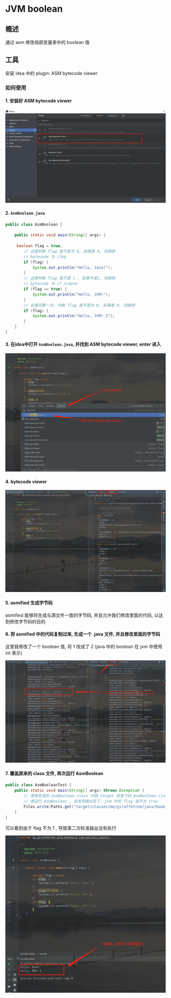 # JVM boolean

## 概述

通过 asm 修改局部变量表中的 boolean 值

## 工具 

安装 idea 中的 plugin: ASM bytecode viewer

### 如何使用

#### 1. 安装好 ASM bytecode viewer

![install ASM bytecode viewer](./img/install-asm-bytecode-viewer.jpg)

#### 2. `AsmBoolean.java`

```java
public class AsmBoolean {

    public static void main(String[] args) {

     boolean flag = true;
        // 这里判断 flag 是不是为 0, 如果是 0, 则跳转
        // bytecode 为 ifeq
        if (flag) {
            System.out.println("Hello, Java!");
        }
        // 这里判断 flag 是不是 1 , 如果不是1, 则跳转
        // bytecode 为 if_icmpne
        if (flag == true) {
            System.out.println("Hello, JVM!");
        }
        // 这里同第一次, 判断 flag 是不是为 0, 如果是 0, 则跳转
        if (flag) {
            System.out.println("Hello, JVM! 2");
        }
    }
}
```

#### 3. 在idea中打开 `AsmBoolean.java`, 并找到 ASM bytecode viewer, enter 进入

![action](./img/action-generate.png)

#### 4. bytecode viewer

![bytecode-viewer](./img/bytecode-view.png)

#### 5. asmified 生成字节码

asmified 能够将生成与源文件一致的字节码, 并且允许我们修改里面的代码, 
以达到修改字节码的目的

#### 6. 将 asmified 中的代码复制过来, 生成一个 .java 文件, 并且修改里面的字节码

这里我修改了一个 boolean 值, 将 1 改成了 2 (java 中的 boolean 在 jvm 中使用 int 表示)

![bytecode modify](./img/bytecode-modifier.png)

#### 7. 覆盖原来的 class 文件, 再次运行 AsmBoolean

```java
public class AsmBooleanTest {
    public static void main(String[] args) throws Exception {
        // 使用生成的 AsmBoolean.class 代替 target 目录下的 AsmBoolean.class
        // 再运行 AsmBoolean , 会发现输出变了, jvm 中的 flag 值不为 true
        Files.write(Paths.get("target/classes/me/giraffetree/java/boomjava/jvm/asm/bool_modify/AsmBoolean.class"), AsmBooleanDump.dump());
    }
}
```

可以看到由于 flag 不为 1 , 导致第二次标准输出没有执行

![result after modify bytecode](./img/result-after-modify.png)


